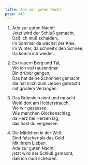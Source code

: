 ```yaml
---
title: Ade zur guten Nacht
page: 348
---  
```


1. Ade zur guten Nacht!  
Jetzt wird der Schluß gemacht,  
Daß ich muß scheiden;.  
Im Sommer da wächst der Klee,  
Im Winter, da schneit’s den Schnee,  
Da komm ich wieder.  


2. Es trauern Berg und Tal,  
Wo ich viel tausendmal  
Bin drüber gangen;  
Das hat deine Schönheit gemacht,  
die hat mich zum Lieben gebracht  
mit großem Verlangen.  

3. Das Brünnlein rinnt und rauscht  
Wohl dort am Holderstrauch,  
Wo wir gesessen,  
Wie manchen Glockenschlag,  
da Herz bei Herzen lag,  
das hast du vergessen.  

4. Die Mädchen in der Welt  
Sind falscher als das Geld  
Mit ihrem Lieben.  
Ade zur guten Nacht,  
jetzt wird der Schluß gemacht,  
daß ich muß scheiden.  